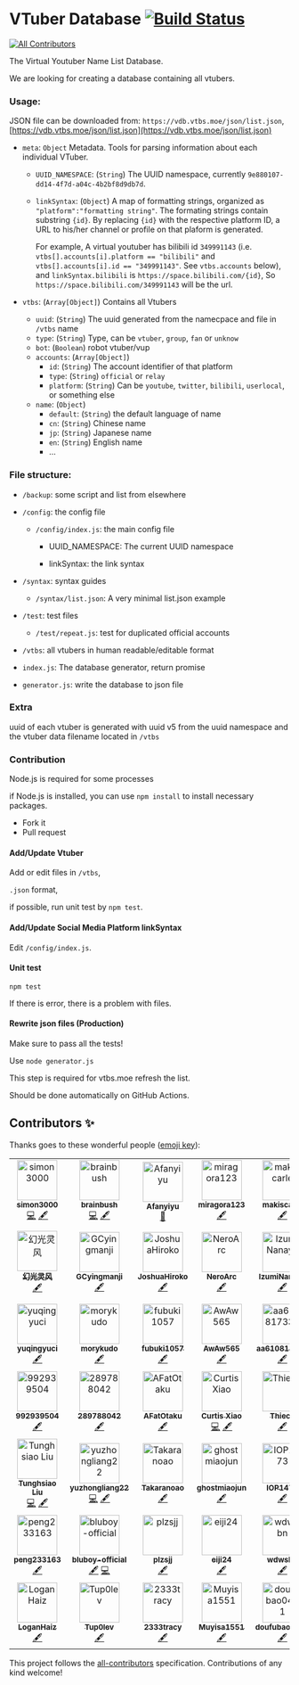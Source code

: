 # VTuber Database [![Build Status](https://github.com/dd-center/vdb/workflows/Node%20CI/badge.svg)](https://github.com/dd-center/vdb/)
[![All Contributors](https://img.shields.io/badge/all_contributors-56-orange.svg?style=flat-square)](#contributors-)

The Virtual Youtuber Name List Database.

We are looking for creating a database containing all vtubers.

### Usage:

JSON file can be downloaded from: `https://vdb.vtbs.moe/json/list.json`, [https://vdb.vtbs.moe/json/list.json](https://vdb.vtbs.moe/json/list.json)

* `meta`: `Object` Metadata. Tools for parsing information about each individual VTuber.

  * `UUID_NAMESPACE`: (`String`) The UUID namespace, currently `9e880107-dd14-4f7d-a04c-4b2bf8d9db7d`.

  * `linkSyntax`: (`Object`) A map of formatting strings, organized as `"platform":"formatting string"`. The formating strings contain substring `{id}`. By replacing `{id}` with the respective platform ID, a URL to his/her channel or profile on that plaform is generated.
  
    For example, A virtual youtuber has bilibili id `349991143` (i.e. `vtbs[].accounts[i].platform == "bilibili"` and  `vtbs[].accounts[i].id == "349991143"`. See `vtbs.accounts` below), and `linkSyntax.bilibili` is `https://space.bilibili.com/{id}`, So `https://space.bilibili.com/349991143` will be the url.

* `vtbs`: (`Array[Object]`) Contains all Vtubers

  * `uuid`: (`String`) The uuid generated from the namecpace and file in `/vtbs` name
  * `type`: (`String`) Type, can be `vtuber`, `group`, `fan` or `unknow`
  * `bot`: (`Boolean`) robot vtuber/vup
  * `accounts`: (`Array[Object]`)
    * `id`: (`String`) The account identifier of that platform
    * `type`: (`String`) `official` or `relay`
    * `platform`: (`String`) Can be `youtube`, `twitter`, `bilibili`, `userlocal`, or something else
  * `name`: (`Object`)
    * `default`: (`String`) the default language of name
    * `cn`: (`String`) Chinese name
    * `jp`: (`String`) Japanese name
    * `en`: (`String`) English name
    * ...

### File structure:

* `/backup`: some script and list from elsewhere

* `/config`: the config file

  * `/config/index.js`:  the main config file

    * UUID_NAMESPACE: The current UUID namespace

    * linkSyntax: the link syntax

* `/syntax`: syntax guides

  * `/syntax/list.json`: A very minimal list.json example

* `/test`: test files

  * `/test/repeat.js`: test for duplicated official accounts

* `/vtbs`: all vtubers in human readable/editable format

* `index.js`: The database generator, return promise

* `generator.js`: write the database to json file

### Extra

uuid of each vtuber is generated with uuid v5 from the uuid namespace and the vtuber data filename located in `/vtbs`

### Contribution

Node.js is required for some processes

if Node.js is installed, you can use `npm install` to install necessary packages.

* Fork it
* Pull request

#### Add/Update Vtuber

Add or edit files in `/vtbs`,

`.json` format,

if possible, run unit test by `npm test`.

#### Add/Update Social Media Platform linkSyntax

Edit `/config/index.js`.

#### Unit test

`npm test`

If there is error, there is a problem with files.

#### Rewrite json files (Production)

Make sure to pass all the tests!

Use  `node generator.js`

This step is required for vtbs.moe refresh the list.

Should be done automatically on GitHub Actions.

## Contributors ✨

Thanks goes to these wonderful people ([emoji key](https://allcontributors.org/docs/en/emoji-key)):
<!-- ALL-CONTRIBUTORS-LIST:START - Do not remove or modify this section -->
<!-- prettier-ignore-start -->
<!-- markdownlint-disable -->
<table>
  <tr>
    <td align="center"><a href="https://github.com/simon300000"><img src="https://avatars1.githubusercontent.com/u/12656264?v=4" width="72px;" alt="simon3000"/><br /><sub><b>simon3000</b></sub></a><br /><a href="https://github.com/dd-center/vdb/commits?author=simon300000" title="Code">💻</a> <a href="#content-simon300000" title="Content">🖋</a></td>
    <td align="center"><a href="http://qaq.gd"><img src="https://avatars3.githubusercontent.com/u/2290026?v=4" width="72px;" alt="brainbush"/><br /><sub><b>brainbush</b></sub></a><br /><a href="https://github.com/dd-center/vdb/commits?author=brainbush" title="Code">💻</a> <a href="#content-brainbush" title="Content">🖋</a></td>
    <td align="center"><a href="https://faithtown.tech"><img src="https://avatars3.githubusercontent.com/u/20179549?v=4" width="72px;" alt="Afanyiyu"/><br /><sub><b>Afanyiyu</b></sub></a><br /><a href="https://github.com/dd-center/vdb/commits?author=Afanyiyu" title="Documentation">📖</a></td>
    <td align="center"><a href="https://github.com/miragora123"><img src="https://avatars2.githubusercontent.com/u/41156138?v=4" width="72px;" alt="miragora123"/><br /><sub><b>miragora123</b></sub></a><br /><a href="#content-miragora123" title="Content">🖋</a></td>
    <td align="center"><a href="https://github.com/makiscarle"><img src="https://avatars3.githubusercontent.com/u/54412846?v=4" width="72px;" alt="makiscarle"/><br /><sub><b>makiscarle</b></sub></a><br /><a href="#content-makiscarle" title="Content">🖋</a></td>
    <td align="center"><a href="https://github.com/yfk2012"><img src="https://avatars0.githubusercontent.com/u/53398439?v=4" width="72px;" alt="yfk2012"/><br /><sub><b>yfk2012</b></sub></a><br /><a href="#content-yfk2012" title="Content">🖋</a></td>
    <td align="center"><a href="https://github.com/yamisight"><img src="https://avatars2.githubusercontent.com/u/54345477?v=4" width="72px;" alt="yamisight"/><br /><sub><b>yamisight</b></sub></a><br /><a href="#content-yamisight" title="Content">🖋</a></td>
    <td align="center"><a href="https://github.com/kevinmiao907"><img src="https://avatars2.githubusercontent.com/u/32000679?v=4" width="72px;" alt="kevinmiao907"/><br /><sub><b>kevinmiao907</b></sub></a><br /><a href="#content-kevinmiao907" title="Content">🖋</a></td>
  </tr>
  <tr>
    <td align="center"><a href="https://github.com/huan-guang"><img src="https://avatars1.githubusercontent.com/u/48501931?v=4" width="72px;" alt="幻光灵风"/><br /><sub><b>幻光灵风</b></sub></a><br /><a href="#content-huan-guang" title="Content">🖋</a></td>
    <td align="center"><a href="https://github.com/GCyingmanji"><img src="https://avatars2.githubusercontent.com/u/54054372?v=4" width="72px;" alt="GCyingmanji"/><br /><sub><b>GCyingmanji</b></sub></a><br /><a href="#content-GCyingmanji" title="Content">🖋</a></td>
    <td align="center"><a href="https://github.com/JoshuaHiroko"><img src="https://avatars2.githubusercontent.com/u/54072825?v=4" width="72px;" alt="JoshuaHiroko"/><br /><sub><b>JoshuaHiroko</b></sub></a><br /><a href="#content-JoshuaHiroko" title="Content">🖋</a></td>
    <td align="center"><a href="https://github.com/NeroArc"><img src="https://avatars1.githubusercontent.com/u/49861997?v=4" width="72px;" alt="NeroArc"/><br /><sub><b>NeroArc</b></sub></a><br /><a href="#content-NeroArc" title="Content">🖋</a></td>
    <td align="center"><a href="https://github.com/IzumiNanaya"><img src="https://avatars1.githubusercontent.com/u/53500939?v=4" width="72px;" alt="IzumiNanaya"/><br /><sub><b>IzumiNanaya</b></sub></a><br /><a href="#content-IzumiNanaya" title="Content">🖋</a></td>
    <td align="center"><a href="https://github.com/NekodakeRise"><img src="https://avatars2.githubusercontent.com/u/54005076?v=4" width="72px;" alt="NekodakeRise"/><br /><sub><b>NekodakeRise</b></sub></a><br /><a href="#content-NekodakeRise" title="Content">🖋</a></td>
    <td align="center"><a href="https://github.com/SlagerZ"><img src="https://avatars2.githubusercontent.com/u/31960814?v=4" width="72px;" alt="SlagerZ"/><br /><sub><b>SlagerZ</b></sub></a><br /><a href="#content-SlagerZ" title="Content">🖋</a></td>
    <td align="center"><a href="https://github.com/ZTMC"><img src="https://avatars2.githubusercontent.com/u/11673073?v=4" width="72px;" alt="Z - The Magical Color"/><br /><sub><b>Z - The Magical Color</b></sub></a><br /><a href="#content-ZTMC" title="Content">🖋</a></td>
  </tr>
  <tr>
    <td align="center"><a href="https://github.com/yuqingyuci"><img src="https://avatars0.githubusercontent.com/u/53669894?v=4" width="72px;" alt="yuqingyuci"/><br /><sub><b>yuqingyuci</b></sub></a><br /><a href="#content-yuqingyuci" title="Content">🖋</a></td>
    <td align="center"><a href="https://github.com/morykudo"><img src="https://avatars1.githubusercontent.com/u/53271042?v=4" width="72px;" alt="morykudo"/><br /><sub><b>morykudo</b></sub></a><br /><a href="#content-morykudo" title="Content">🖋</a></td>
    <td align="center"><a href="https://github.com/fubuki1057"><img src="https://avatars0.githubusercontent.com/u/53498430?v=4" width="72px;" alt="fubuki1057"/><br /><sub><b>fubuki1057</b></sub></a><br /><a href="#content-fubuki1057" title="Content">🖋</a></td>
    <td align="center"><a href="https://github.com/AwAw565"><img src="https://avatars1.githubusercontent.com/u/53491343?v=4" width="72px;" alt="AwAw565"/><br /><sub><b>AwAw565</b></sub></a><br /><a href="#content-AwAw565" title="Content">🖋</a></td>
    <td align="center"><a href="https://github.com/aa610817338"><img src="https://avatars0.githubusercontent.com/u/53430484?v=4" width="72px;" alt="aa610817338"/><br /><sub><b>aa610817338</b></sub></a><br /><a href="#content-aa610817338" title="Content">🖋</a></td>
    <td align="center"><a href="https://github.com/bb610817338"><img src="https://avatars3.githubusercontent.com/u/51133708?v=4" width="72px;" alt="bb610817338"/><br /><sub><b>bb610817338</b></sub></a><br /><a href="#content-bb610817338" title="Content">🖋</a></td>
    <td align="center"><a href="https://github.com/sliddqdidkfa"><img src="https://avatars2.githubusercontent.com/u/53249459?v=4" width="72px;" alt="sliddqdidkfa"/><br /><sub><b>sliddqdidkfa</b></sub></a><br /><a href="#content-sliddqdidkfa" title="Content">🖋</a></td>
    <td align="center"><a href="https://github.com/C-JIUJIE"><img src="https://avatars3.githubusercontent.com/u/26102177?v=4" width="72px;" alt="C-JIUJIE"/><br /><sub><b>C-JIUJIE</b></sub></a><br /><a href="#content-C-JIUJIE" title="Content">🖋</a></td>
  </tr>
  <tr>
    <td align="center"><a href="https://github.com/992939504"><img src="https://avatars0.githubusercontent.com/u/14029071?v=4" width="72px;" alt="992939504"/><br /><sub><b>992939504</b></sub></a><br /><a href="#content-992939504" title="Content">🖋</a></td>
    <td align="center"><a href="https://github.com/289788042"><img src="https://avatars1.githubusercontent.com/u/54934416?v=4" width="72px;" alt="289788042"/><br /><sub><b>289788042</b></sub></a><br /><a href="#content-289788042" title="Content">🖋</a></td>
    <td align="center"><a href="https://github.com/AFatOtaku"><img src="https://avatars0.githubusercontent.com/u/37997501?v=4" width="72px;" alt="AFatOtaku"/><br /><sub><b>AFatOtaku</b></sub></a><br /><a href="#content-AFatOtaku" title="Content">🖋</a></td>
    <td align="center"><a href="https://github.com/wudifeixue"><img src="https://avatars2.githubusercontent.com/u/7316929?v=4" width="72px;" alt="Curtis Xiao"/><br /><sub><b>Curtis Xiao</b></sub></a><br /><a href="https://github.com/dd-center/vdb/commits?author=wudifeixue" title="Code">💻</a> <a href="#content-wudifeixue" title="Content">🖋</a></td>
    <td align="center"><a href="http://blog.thiece.cn/"><img src="https://avatars3.githubusercontent.com/u/5725831?v=4" width="72px;" alt="Thiece"/><br /><sub><b>Thiece</b></sub></a><br /><a href="#content-Thiece" title="Content">🖋</a></td>
    <td align="center"><a href="http://miraclexyz.github.io"><img src="https://avatars2.githubusercontent.com/u/30370926?v=4" width="72px;" alt="Yuzhang Xie"/><br /><sub><b>Yuzhang Xie</b></sub></a><br /><a href="#content-MiracleXYZ" title="Content">🖋</a></td>
    <td align="center"><a href="https://github.com/example123"><img src="https://avatars3.githubusercontent.com/u/87628?v=4" width="72px;" alt="example123"/><br /><sub><b>example123</b></sub></a><br /><a href="https://github.com/dd-center/vdb/commits?author=example123" title="Code">💻</a> <a href="#content-example123" title="Content">🖋</a></td>
    <td align="center"><a href="https://github.com/shugen002"><img src="https://avatars1.githubusercontent.com/u/10257291?v=4" width="72px;" alt="shugen002"/><br /><sub><b>shugen002</b></sub></a><br /><a href="https://github.com/dd-center/vdb/commits?author=shugen002" title="Code">💻</a> <a href="#content-shugen002" title="Content">🖋</a></td>
  </tr>
  <tr>
    <td align="center"><a href="http://sparanoid.com"><img src="https://avatars0.githubusercontent.com/u/96356?v=4" width="72px;" alt="Tunghsiao Liu"/><br /><sub><b>Tunghsiao Liu</b></sub></a><br /><a href="https://github.com/dd-center/vdb/commits?author=sparanoid" title="Code">💻</a> <a href="#content-sparanoid" title="Content">🖋</a></td>
    <td align="center"><a href="https://github.com/yuyuyzl"><img src="https://avatars3.githubusercontent.com/u/14276008?v=4" width="72px;" alt="yuzhongliang22"/><br /><sub><b>yuzhongliang22</b></sub></a><br /><a href="https://github.com/dd-center/vdb/commits?author=yuyuyzl" title="Code">💻</a> <a href="#content-yuyuyzl" title="Content">🖋</a></td>
    <td align="center"><a href="https://github.com/baolan-zifu"><img src="https://avatars0.githubusercontent.com/u/20073620?v=4" width="72px;" alt="Takaranoao"/><br /><sub><b>Takaranoao</b></sub></a><br /><a href="#content-baolan-zifu" title="Content">🖋</a></td>
    <td align="center"><a href="https://github.com/ghostmiaojun"><img src="https://avatars1.githubusercontent.com/u/51529364?v=4" width="72px;" alt="ghostmiaojun"/><br /><sub><b>ghostmiaojun</b></sub></a><br /><a href="#content-ghostmiaojun" title="Content">🖋</a></td>
    <td align="center"><a href="https://github.com/IOP1473"><img src="https://avatars1.githubusercontent.com/u/41325343?v=4" width="72px;" alt="IOP1473"/><br /><sub><b>IOP1473</b></sub></a><br /><a href="#content-IOP1473" title="Content">🖋</a></td>
    <td align="center"><a href="https://github.com/sxuweil28kvw"><img src="https://avatars3.githubusercontent.com/u/10825865?v=4" width="72px;" alt="sxuweil28kvw"/><br /><sub><b>sxuweil28kvw</b></sub></a><br /><a href="#content-sxuweil28kvw" title="Content">🖋</a></td>
    <td align="center"><a href="https://github.com/PoiDaisuki"><img src="https://avatars3.githubusercontent.com/u/48427092?v=4" width="72px;" alt="PoiDaisuki"/><br /><sub><b>PoiDaisuki</b></sub></a><br /><a href="#content-PoiDaisuki" title="Content">🖋</a> <a href="https://github.com/dd-center/vdb/commits?author=PoiDaisuki" title="Code">💻</a></td>
    <td align="center"><a href="https://github.com/NciyuandeAK"><img src="https://avatars2.githubusercontent.com/u/54472479?v=4" width="72px;" alt="NciyuandeAK"/><br /><sub><b>NciyuandeAK</b></sub></a><br /><a href="#content-NciyuandeAK" title="Content">🖋</a></td>
  </tr>
  <tr>
    <td align="center"><a href="https://github.com/peng233163"><img src="https://avatars0.githubusercontent.com/u/38469578?v=4" width="72px;" alt="peng233163"/><br /><sub><b>peng233163</b></sub></a><br /><a href="#content-peng233163" title="Content">🖋</a></td>
    <td align="center"><a href="https://github.com/bluboy-official"><img src="https://avatars2.githubusercontent.com/u/56422076?v=4" width="72px;" alt="bluboy-official"/><br /><sub><b>bluboy-official</b></sub></a><br /><a href="#content-bluboy-official" title="Content">🖋</a> <a href="https://github.com/dd-center/vdb/commits?author=bluboy-official" title="Code">💻</a></td>
    <td align="center"><a href="https://github.com/plzsjj"><img src="https://avatars0.githubusercontent.com/u/57520014?v=4" width="72px;" alt="plzsjj"/><br /><sub><b>plzsjj</b></sub></a><br /><a href="#content-plzsjj" title="Content">🖋</a></td>
    <td align="center"><a href="https://github.com/eiji24"><img src="https://avatars0.githubusercontent.com/u/56234390?v=4" width="72px;" alt="eiji24"/><br /><sub><b>eiji24</b></sub></a><br /><a href="#content-eiji24" title="Content">🖋</a></td>
    <td align="center"><a href="https://github.com/wdwsbn"><img src="https://avatars2.githubusercontent.com/u/42573860?v=4" width="72px;" alt="wdwsbn"/><br /><sub><b>wdwsbn</b></sub></a><br /><a href="#content-wdwsbn" title="Content">🖋</a></td>
    <td align="center"><a href="https://github.com/Metric-Void"><img src="https://avatars1.githubusercontent.com/u/21335640?v=4" width="72px;" alt="Zixi Lee"/><br /><sub><b>Zixi Lee</b></sub></a><br /><a href="https://github.com/dd-center/vdb/commits?author=Metric-Void" title="Documentation">📖</a></td>
    <td align="center"><a href="https://github.com/zhuhy051"><img src="https://avatars0.githubusercontent.com/u/53340479?v=4" width="72px;" alt="zhuhy051"/><br /><sub><b>zhuhy051</b></sub></a><br /><a href="#content-zhuhy051" title="Content">🖋</a></td>
    <td align="center"><a href="https://github.com/ryouka-li"><img src="https://avatars0.githubusercontent.com/u/55954445?v=4" width="72px;" alt="ryouka-li"/><br /><sub><b>ryouka-li</b></sub></a><br /><a href="#content-ryouka-li" title="Content">🖋</a></td>
  </tr>
  <tr>
    <td align="center"><a href="https://github.com/LoganHaiz"><img src="https://avatars0.githubusercontent.com/u/58725983?v=4" width="72px;" alt="LoganHaiz"/><br /><sub><b>LoganHaiz</b></sub></a><br /><a href="#content-LoganHaiz" title="Content">🖋</a></td>
    <td align="center"><a href="https://github.com/Tup0lev"><img src="https://avatars3.githubusercontent.com/u/23499230?v=4" width="72px;" alt="Tup0lev"/><br /><sub><b>Tup0lev</b></sub></a><br /><a href="#content-Tup0lev" title="Content">🖋</a></td>
    <td align="center"><a href="https://github.com/2333tracy"><img src="https://avatars3.githubusercontent.com/u/58852317?v=4" width="72px;" alt="2333tracy"/><br /><sub><b>2333tracy</b></sub></a><br /><a href="#content-2333tracy" title="Content">🖋</a></td>
    <td align="center"><a href="https://github.com/Muyisa1551"><img src="https://avatars2.githubusercontent.com/u/58797103?v=4" width="72px;" alt="Muyisa1551"/><br /><sub><b>Muyisa1551</b></sub></a><br /><a href="#content-Muyisa1551" title="Content">🖋</a></td>
    <td align="center"><a href="https://github.com/doufubao0401"><img src="https://avatars2.githubusercontent.com/u/59215274?v=4" width="72px;" alt="doufubao0401"/><br /><sub><b>doufubao0401</b></sub></a><br /><a href="#content-doufubao0401" title="Content">🖋</a></td>
    <td align="center"><a href="https://github.com/SaigusaTomato"><img src="https://avatars2.githubusercontent.com/u/7696112?v=4" width="72px;" alt="SaigusaTomato"/><br /><sub><b>SaigusaTomato</b></sub></a><br /><a href="#content-SaigusaTomato" title="Content">🖋</a></td>
    <td align="center"><a href="https://github.com/qq542065853"><img src="https://avatars3.githubusercontent.com/u/59370820?v=4" width="72px;" alt="qq542065853"/><br /><sub><b>qq542065853</b></sub></a><br /><a href="#content-qq542065853" title="Content">🖋</a></td>
    <td align="center"><a href="https://www.8mi.tech"><img src="https://avatars3.githubusercontent.com/u/25455400?v=4" width="72px;" alt="8Mi_Yile"/><br /><sub><b>8Mi_Yile</b></sub></a><br /><a href="#content-8MiYile" title="Content">🖋</a></td>
  </tr>
</table>

<!-- markdownlint-enable -->
<!-- prettier-ignore-end -->
<!-- ALL-CONTRIBUTORS-LIST:END -->

This project follows the [all-contributors](https://github.com/all-contributors/all-contributors) specification. Contributions of any kind welcome!
